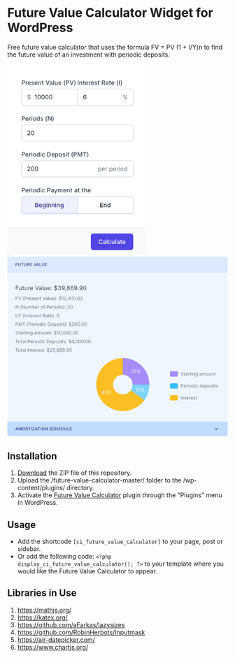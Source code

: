 # Future Value Calculator Widget for WordPress

Free future value calculator that uses the formula FV = PV (1 + I/Y)n to find the future value of an investment with periodic deposits.

![Future Value Calculator Input Form](/assets/images/screenshot-1.png "Future Value Calculator Input Form")
![Future Value Calculator Calculation Results](/assets/images/screenshot-2.png "Future Value Calculator Calculation Results")

## Installation

1. [Download](https://github.com/pub-calculator-io/age-calculator/archive/refs/heads/master.zip) the ZIP file of this repository.
2. Upload the /future-value-calculator-master/ folder to the /wp-content/plugins/ directory.
3. Activate the [Future Value Calculator](https://www.calculator.io/future-value-calculator/ "Future Value Calculator Homepage") plugin through the "Plugins" menu in WordPress.

## Usage
* Add the shortcode `[ci_future_value_calculator]` to your page, post or sidebar.
* Or add the following code: `<?php display_ci_future_value_calculator(); ?>` to your template where you would like the Future Value Calculator to appear.

## Libraries in Use
1. https://mathjs.org/
2. https://katex.org/
3. https://github.com/aFarkas/lazysizes
4. https://github.com/RobinHerbots/Inputmask
5. https://air-datepicker.com/
6. https://www.chartjs.org/
